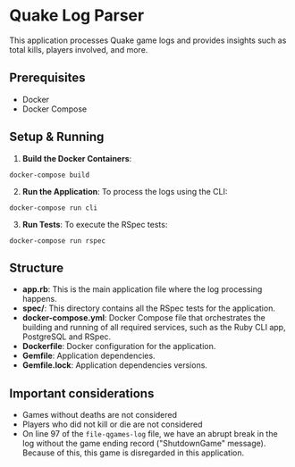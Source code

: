 # Quake Log Parser
This application processes Quake game logs and provides insights such as total kills, players involved, and more.

## Prerequisites
- Docker
- Docker Compose

## Setup & Running
1. **Build the Docker Containers**:

```
docker-compose build
```

2. **Run the Application**:
To process the logs using the CLI:

```
docker-compose run cli
```

3. **Run Tests**:
To execute the RSpec tests:
```
docker-compose run rspec
```

## Structure
- **app.rb**: This is the main application file where the log processing happens.
- **spec/**: This directory contains all the RSpec tests for the application.
- **docker-compose.yml**: Docker Compose file that orchestrates the building and running of all required services, such as the Ruby CLI app, PostgreSQL and RSpec.
- **Dockerfile**: Docker configuration for the application.
- **Gemfile**: Application dependencies.
- **Gemfile.lock**: Application dependencies versions.

## Important considerations
- Games without deaths are not considered
- Players who did not kill or die are not considered
- On line 97 of the `file-qgames-log` file, we have an abrupt break in the log without the game ending record ("ShutdownGame" message). Because of this, this game is disregarded in this application.
